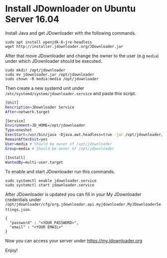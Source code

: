# Install JDownloader on Ubuntu Server 16.04

Install Java and get JDownloader with the following commands.
```
sudo apt install openjdk-8-jre-headless
wget http://installer.jdownloader.org/JDownloader.jar
```
After that move JDownloader and change the owner to the user (e.g `media`) under which JDownloader should be executed.
```
sudo mkdir /opt/jdownloader
sudo mv jdownloader.jar /opt/jdownloader
sudo chown -R media:media /opt/jdownloader 
```
Then create a new systemd unit under `/etc/systemd/system/jdownloader.service` and paste this script.
```bash
[Unit]
Description=JDownloader Service
After=network.target

[Service]
Environment=JD_HOME=/opt/jdownloader
Type=oneshot
ExecStart=/usr/bin/java -Djava.awt.headless=true -jar /opt/jdownloader/JDownloader.jar
RemainAfterExit=yes
User=media # Should be owner of /opt/jdownloader
Group=media # Should be owner of /opt/jdownloader

[Install]
WantedBy=multi-user.target
```
To enable and start JDownloader run this commands.
```
sudo systemctl enable jdownloader.service
sudo systemctl start jdownloader.service
```
After JDownloader is updated you can fill in your My JDownloader credentials under `/opt/jdownloader/cfg/org.jdownloader.api.myjdownloader.MyJDownloaderSettings.json`.
```
{
  "password" : "<YOUR PASSWORD>",
  "email" : "<YOUR EMAIL>"
}
```
Now you can access your server under https://my.jdownloader.org

Enjoy!
